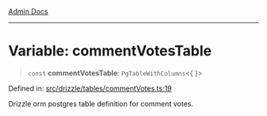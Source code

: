 [Admin Docs](/)

***

# Variable: commentVotesTable

> `const` **commentVotesTable**: `PgTableWithColumns`\<\{ \}\>

Defined in: [src/drizzle/tables/commentVotes.ts:19](https://github.com/Sourya07/talawa-api/blob/cfbd515d04ffba748b09232a33807f1845dd1878/src/drizzle/tables/commentVotes.ts#L19)

Drizzle orm postgres table definition for comment votes.
